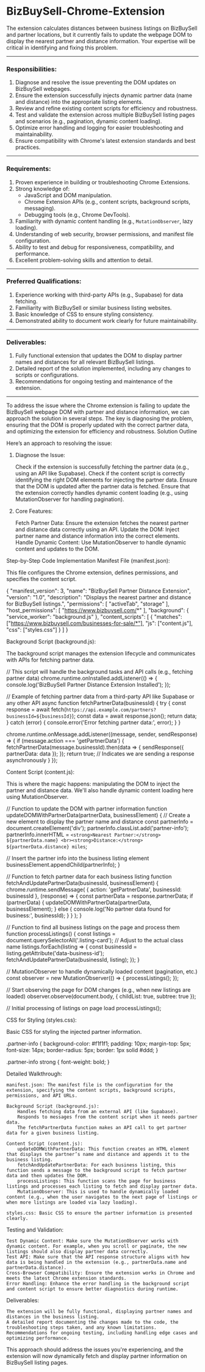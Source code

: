 # BizBuySell-Chrome-Extension
The extension calculates distances between business listings on BizBuySell and partner locations, but it currently fails to update the webpage DOM to display the nearest partner and distance information. Your expertise will be critical in identifying and fixing this problem.

---

### **Responsibilities**:
1. Diagnose and resolve the issue preventing the DOM updates on BizBuySell webpages.
2. Ensure the extension successfully injects dynamic partner data (name and distance) into the appropriate listing elements.
3. Review and refine existing content scripts for efficiency and robustness.
4. Test and validate the extension across multiple BizBuySell listing pages and scenarios (e.g., pagination, dynamic content loading).
5. Optimize error handling and logging for easier troubleshooting and maintainability.
6. Ensure compatibility with Chrome's latest extension standards and best practices.

---

### **Requirements**:
1. Proven experience in building or troubleshooting Chrome Extensions.
2. Strong knowledge of:
   - JavaScript and DOM manipulation.
   - Chrome Extension APIs (e.g., content scripts, background scripts, messaging).
   - Debugging tools (e.g., Chrome DevTools).
3. Familiarity with dynamic content handling (e.g., `MutationObserver`, lazy loading).
4. Understanding of web security, browser permissions, and manifest file configuration.
5. Ability to test and debug for responsiveness, compatibility, and performance.
6. Excellent problem-solving skills and attention to detail.

---

### **Preferred Qualifications**:
1. Experience working with third-party APIs (e.g., Supabase) for data fetching.
2. Familiarity with BizBuySell or similar business listing websites.
3. Basic knowledge of CSS to ensure styling consistency.
4. Demonstrated ability to document work clearly for future maintainability.

---

### **Deliverables**:
1. Fully functional extension that updates the DOM to display partner names and distances for all relevant BizBuySell listings.
2. Detailed report of the solution implemented, including any changes to scripts or configurations.
3. Recommendations for ongoing testing and maintenance of the extension.
----------
To address the issue where the Chrome extension is failing to update the BizBuySell webpage DOM with partner and distance information, we can approach the solution in several steps. The key is diagnosing the problem, ensuring that the DOM is properly updated with the correct partner data, and optimizing the extension for efficiency and robustness.
Solution Outline

Here’s an approach to resolving the issue:
1. Diagnose the Issue:

    Check if the extension is successfully fetching the partner data (e.g., using an API like Supabase).
    Check if the content script is correctly identifying the right DOM elements for injecting the partner data.
    Ensure that the DOM is updated after the partner data is fetched.
    Ensure that the extension correctly handles dynamic content loading (e.g., using MutationObserver for handling pagination).

2. Core Features:

    Fetch Partner Data: Ensure the extension fetches the nearest partner and distance data correctly using an API.
    Update the DOM: Inject partner name and distance information into the correct elements.
    Handle Dynamic Content: Use MutationObserver to handle dynamic content and updates to the DOM.

Step-by-Step Code Implementation
Manifest File (manifest.json):

This file configures the Chrome extension, defines permissions, and specifies the content script.

{
  "manifest_version": 3,
  "name": "BizBuySell Partner Distance Extension",
  "version": "1.0",
  "description": "Displays the nearest partner and distance for BizBuySell listings.",
  "permissions": [
    "activeTab",
    "storage"
  ],
  "host_permissions": [
    "https://www.bizbuysell.com/*"
  ],
  "background": {
    "service_worker": "background.js"
  },
  "content_scripts": [
    {
      "matches": ["https://www.bizbuysell.com/businesses-for-sale/*"],
      "js": ["content.js"],
      "css": ["styles.css"]
    }
  ]
}

Background Script (background.js):

The background script manages the extension lifecycle and communicates with APIs for fetching partner data.

// This script will handle the background tasks and API calls (e.g., fetching partner data)
chrome.runtime.onInstalled.addListener(() => {
  console.log('BizBuySell Partner Distance Extension Installed');
});

// Example of fetching partner data from a third-party API like Supabase or any other API
async function fetchPartnerData(businessId) {
  try {
    const response = await fetch(`https://api.example.com/partners?businessId=${businessId}`);
    const data = await response.json();
    return data;
  } catch (error) {
    console.error('Error fetching partner data:', error);
  }
}

chrome.runtime.onMessage.addListener((message, sender, sendResponse) => {
  if (message.action === 'getPartnerData') {
    fetchPartnerData(message.businessId).then(data => {
      sendResponse({ partnerData: data });
    });
    return true; // Indicates we are sending a response asynchronously
  }
});

Content Script (content.js):

This is where the magic happens: manipulating the DOM to inject the partner and distance data. We'll also handle dynamic content loading here using MutationObserver.

// Function to update the DOM with partner information
function updateDOMWithPartnerData(partnerData, businessElement) {
  // Create a new element to display the partner name and distance
  const partnerInfo = document.createElement('div');
  partnerInfo.classList.add('partner-info');
  partnerInfo.innerHTML = `<strong>Nearest Partner:</strong> ${partnerData.name} <br><strong>Distance:</strong> ${partnerData.distance} miles`;

  // Insert the partner info into the business listing element
  businessElement.appendChild(partnerInfo);
}

// Function to fetch partner data for each business listing
function fetchAndUpdatePartnerData(businessId, businessElement) {
  chrome.runtime.sendMessage(
    { action: 'getPartnerData', businessId: businessId },
    (response) => {
      const partnerData = response.partnerData;
      if (partnerData) {
        updateDOMWithPartnerData(partnerData, businessElement);
      } else {
        console.log('No partner data found for business:', businessId);
      }
    }
  );
}

// Function to find all business listings on the page and process them
function processListings() {
  const listings = document.querySelectorAll('.listing-card'); // Adjust to the actual class name
  listings.forEach(listing => {
    const businessId = listing.getAttribute('data-business-id');
    fetchAndUpdatePartnerData(businessId, listing);
  });
}

// MutationObserver to handle dynamically loaded content (pagination, etc.)
const observer = new MutationObserver(() => {
  processListings();
});

// Start observing the page for DOM changes (e.g., when new listings are loaded)
observer.observe(document.body, { childList: true, subtree: true });

// Initial processing of listings on page load
processListings();

CSS for Styling (styles.css):

Basic CSS for styling the injected partner information.

.partner-info {
  background-color: #f1f1f1;
  padding: 10px;
  margin-top: 5px;
  font-size: 14px;
  border-radius: 5px;
  border: 1px solid #ddd;
}

.partner-info strong {
  font-weight: bold;
}

Detailed Walkthrough:

    manifest.json: The manifest file is the configuration for the extension, specifying the content scripts, background scripts, permissions, and API URLs.

    Background Script (background.js):
        Handles fetching data from an external API (like Supabase).
        Responds to messages from the content script when it needs partner data.
        The fetchPartnerData function makes an API call to get partner data for a given business listing.

    Content Script (content.js):
        updateDOMWithPartnerData: This function creates an HTML element that displays the partner’s name and distance and appends it to the business listing.
        fetchAndUpdatePartnerData: For each business listing, this function sends a message to the background script to fetch partner data and then updates the DOM.
        processListings: This function scans the page for business listings and processes each listing to fetch and display partner data.
        MutationObserver: This is used to handle dynamically loaded content (e.g., when the user navigates to the next page of listings or when more listings are loaded via lazy loading).

    styles.css: Basic CSS to ensure the partner information is presented clearly.

Testing and Validation:

    Test Dynamic Content: Make sure the MutationObserver works with dynamic content. For example, when you scroll or paginate, the new listings should also display partner data correctly.
    Test API: Make sure that the API response structure aligns with how data is being handled in the extension (e.g., partnerData.name and partnerData.distance).
    Cross-Browser Compatibility: Ensure the extension works in Chrome and meets the latest Chrome extension standards.
    Error Handling: Enhance the error handling in the background script and content script to ensure better diagnostics during runtime.

Deliverables:

    The extension will be fully functional, displaying partner names and distances in the business listing.
    A detailed report documenting the changes made to the code, the troubleshooting steps taken, and any known limitations.
    Recommendations for ongoing testing, including handling edge cases and optimizing performance.

This approach should address the issues you're experiencing, and the extension will now dynamically fetch and display partner information on BizBuySell listing pages.
